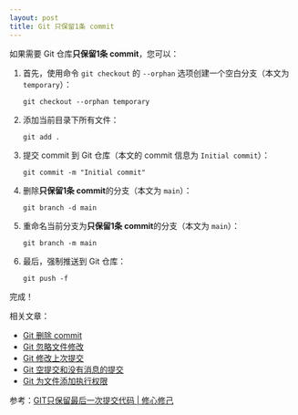 ```yaml
---
layout: post
title: Git 只保留1条 commit
---
```


如果需要 Git 仓库**只保留1条 commit**，您可以：
1. 首先，使用命令 `git checkout` 的 `--orphan` 选项创建一个空白分支（本文为 `temporary`）：
   ```
   git checkout --orphan temporary
   ```
2. 添加当前目录下所有文件：
   ```
   git add .
   ```
3. 提交 commit 到 Git 仓库（本文的 commit 信息为 `Initial commit`）：
   ```
   git commit -m "Initial commit"
   ```
4. 删除**只保留1条 commit**的分支（本文为 `main`）：
   ```
   git branch -d main
   ```
5. 重命名当前分支为**只保留1条 commit**的分支（本文为 `main`）：
   ```
   git branch -m main
   ```
6. 最后，强制推送到 Git 仓库：
   ```
   git push -f
   ```
完成！

相关文章：
- [Git 删除 commit](Git-Delete-Commit)
- [Git 忽略文件修改](Git-skip-worktree)
- [Git 修改上次提交](Git-commit-amend)
- [Git 空提交和没有消息的提交](Git-empty-commit-and-empty-message)
- [Git 为文件添加执行权限](Git-update-index-chmod=+x)

参考：[GIT只保留最后一次提交代码 | 修心修己](https://xiusin.github.io/post/git-zhi-bao-liu-zui-hou-yi-ci-ti-jiao-dai-ma/)